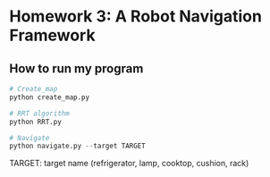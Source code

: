 # Homework 3: A Robot Navigation Framework

## How to run my program
```python
# Create_map
python create_map.py

# RRT algorithm
python RRT.py 

# Navigate
python navigate.py --target TARGET
```
TARGET: target name (refrigerator, lamp, cooktop, cushion, rack)